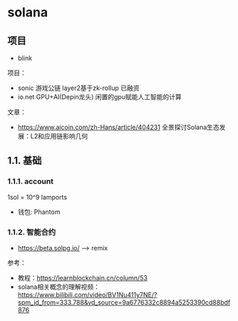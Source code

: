 # solana

## 项目
+ blink



项目：
+ sonic 游戏公链 layer2基于zk-rollup 已融资
+ io.net   GPU+AI(Depin龙头) 闲置的gpu赋能人工智能的计算

文章：
+ https://www.aicoin.com/zh-Hans/article/404231  全景探讨Solana生态发展：L2和应用链影响几何




## 1.1. 基础
### 1.1.1. account

1sol = 10^9 lamports

+ 钱包: Phantom


### 1.1.2. 智能合约

+ https://beta.solpg.io/ --> remix



参考：
+ 教程：https://learnblockchain.cn/column/53
+ solana相关概念的理解视频：https://www.bilibili.com/video/BV1Nu411y7NE/?spm_id_from=333.788&vd_source=9a6776332c8894a5253390cd88bdf876
